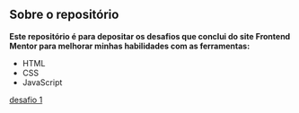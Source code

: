 ## Sobre o repositório

**Este repositório é para depositar os desafios que conclui do site Frontend Mentor para melhorar minhas habilidades com as ferramentas:**

- HTML
- CSS
- JavaScript

<a href="challenges-frontend-mentor/newbie/html-css/01-stats-preview-card-component-main">desafio 1</a>

